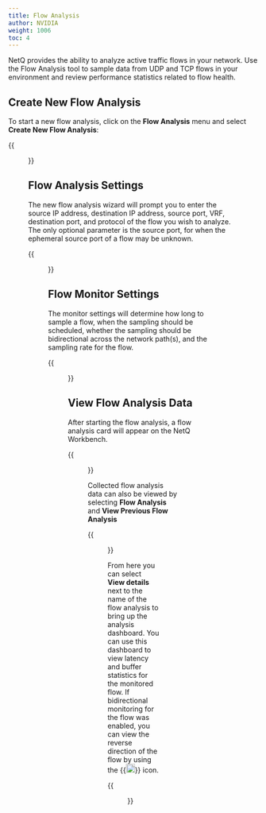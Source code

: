 ```yaml
---
title: Flow Analysis
author: NVIDIA
weight: 1006
toc: 4
---
```

NetQ provides the ability to analyze active traffic flows in your network. Use the Flow Analysis tool to sample data from UDP and TCP flows in your environment and review performance statistics related to flow health.

## Create New Flow Analysis

To start a new flow analysis, click on the **Flow Analysis** menu and select **Create New Flow Analysis**:

{{<figure src="/images/netq/new-flow-analysis.png" width="350">}}

## Flow Analysis Settings

The new flow analysis wizard will prompt you to enter the source IP address, destination IP address, source port, VRF, destination port, and protocol of the flow you wish to analyze. The only optional parameter is the source port, for when the ephemeral source port of a flow may be unknown.

{{<figure src="/images/netq/flow-analysis-app-params.png" width="600">}}

## Flow Monitor Settings

The monitor settings will determine how long to sample a flow, when the sampling should be scheduled, whether the sampling should be bidirectional across the network path(s), and the sampling rate for the flow.

{{<figure src="/images/netq/flow-monitor-params.png" width="600">}}

## View Flow Analysis Data

After starting the flow analysis, a flow analysis card will appear on the NetQ Workbench.

{{<figure src="/images/netq/flow-analysis-card.png" width="550">}}

Collected flow analysis data can also be viewed by selecting **Flow Analysis** and **View Previous Flow Analysis** 

{{<figure src="/images/netq/flow-analysis-view-previous.png" width="350">}}

From here you can select **View details** next to the name of the flow analysis to bring up the analysis dashboard. You can use this dashboard to view latency and buffer statistics for the monitored flow. If bidirectional monitoring for the flow was enabled, you can view the reverse direction of the flow by using the {{<img src="/images/netq/reverse-toggle.svg" height="18" width="18">}} icon.

{{<figure src="/images/netq/flow-analysis-dashboard.png" width="800">}}

